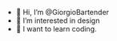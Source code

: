 - 👋 Hi, I’m @GiorgioBartender
- 👀 I’m interested in design
- 🌱 I want to learn coding.


<!---
GiorgioBartender/GiorgioBartender is a ✨ special ✨ repository because its `README.md` (this file) appears on your GitHub profile.
You can click the Preview link to take a look at your changes.
--->
